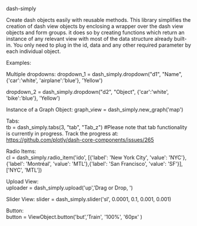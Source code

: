 dash-simply
 
Create dash objects easily with reusable methods. This library simplifies the creation of dash view objects by enclosing a wrapper over the dash view objects and form groups. it does so by creating functions which return an instance of any relevant view with most of the data structure already built-in. You only need to plug in the id, data and any other required parameter by each individual object. 


Examples:

Multiple dropdowns:
dropdown_1 = dash_simply.dropdown("d1", "Name", {'car':'white', 'airplane':'blue'}, 'Yellow')
	
dropdown_2 = dash_simply.dropdown("d2", "Object", {'car':'white', 'bike':'blue'}, 'Yellow')

Instance of a Graph Object:
graph_view = dash_simply.new_graph('map')

Tabs:		
tb = dash_simply.tabs(3, "tab", "Tab_z")
#Please note that tab functionality is currently in progress. Track the progress at: https://github.com/plotly/dash-core-components/issues/265

Radio Items:		
cl = dash_simply.radio_item('ido', [{'label': 'New York City', 'value': 'NYC'},{'label': 'Montréal', 'value': 'MTL'},{'label': 'San Francisco', 'value': 'SF'}], ['NYC', 'MTL'])

Upload View:		
uploader = dash_simply.upload('up','Drag or Drop, ')

Slider View:
slider = dash_simply.slider('sl', 0.0001, 0.1, 0.001, 0.001)

Button:		
button = ViewObject.button('but','Train', '100%', '60px' ) 

